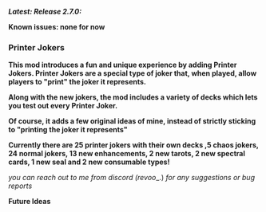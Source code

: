 
***Latest: Release 2.7.0:***

**Known issues: none for now**

### **Printer Jokers**

**This mod introduces a fun and unique experience by adding Printer Jokers. Printer Jokers are a special type of joker that, when played, allow players to "print" the joker it represents.**

**Along with the new jokers, the mod includes a variety of decks which lets you test out every Printer Joker.**

**Of course, it adds a few original ideas of mine, instead of strictly sticking to "printing the joker it represents"**


**Currently there are 25 printer jokers with their own decks ,5 chaos jokers, 24 normal jokers, 13 new enhancements, 2 new tarots, 2 new spectral cards, 1 new seal and 2 new consumable types!**



_you can reach out to me from discord (revoo__.) _for any suggestions or bug reports_


**Future Ideas**